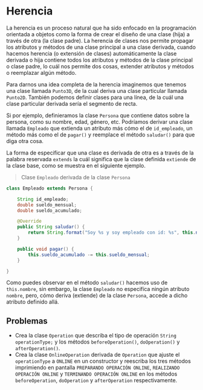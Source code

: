 # Herencia

La herencia es un proceso natural que ha sido enfocado en la programación orientada a objetos como la forma de crear el diseño de una clase (hija) a través de otra (la clase padre). La herencia de clases nos permite propagar los atributos y métodos de una clase principal a una clase derivada, cuando hacemos herencia (o extensión de clases) automáticamente la clase derivada o hija contiene todos los atributos y métodos de la clase principal o clase padre, lo cuál nos permite dos cosas, extender atributos y métodos o reemplazar algún método.

Para darnos una idea completa de la herencia imaginemos que tenemos una clase llamada `Punto3D`, de la cual deriva una clase particular llamada `Punto2D`. También podemos definir clases para una línea, de la cuál una clase particular derivada sería el segmento de recta.

Si por ejemplo, definieramos la clase `Persona` que contiene datos sobre la persona, como su nombre, edad, género, etc. Podríamos derivar una clase llamada `Empleado` que extienda un atributo más cómo el de `id_empleado`, un método más como el de `pagar()` y reemplace el método `saludar()` para que diga otra cosa.

La forma de especificar que una clase es derivada de otra es a través de la palabra reservada `extends` la cuál significa que la clase definida `extiende` de la clase base, como se muestra en el siguiente ejemplo.

> Clase `Empleado` derivada de la clase `Persona`

~~~java
class Empleado extends Persona {

    String id_empleado;
    double sueldo_mensual;
    double sueldo_acumulado;

    @Override
    public String saludar() {
        return String.format("Soy %s y soy empleado con id: %s", this.nombre, this.id_empleado);
    }

    public void pagar() {
        this.sueldo_acumulado -= this.sueldo_mensual;
    }

}
~~~

Como puedes observar en el método `saludar()` hacemos uso de `this.nombre`, sin embargo, la clase `Empleado` no especifíca ningún atributo `nombre`, pero, cómo deriva (extiende) de la clase `Persona`, accede a dicho atributo definido allá.

## Problemas

* Crea la clase `Operation` que describa el tipo de operación `String operationType;` y los métodos `beforeOperation()`, `doOperation()` y `afterOperation()`.
* Crea la clase `OnlineOperation` derivada de `Operation` que ajuste el `operationType` a `ONLINE` en un constructor y reescriba los tres métodos imprimiendo en pantalla `PREPARANDO OPERACIÓN ONLINE`, `REALIZANDO OPERACIÓN ONLINE` y `TERMINANDO OPERACIÓN ONLINE` en los métodos `beforeOperation`, `doOperation` y `afterOperation` respectivamente.